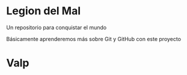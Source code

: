# Legion del Mal
Un repositorio para conquistar el mundo

Básicamente aprenderemos más sobre Git y GitHub con este proyecto


# Valp